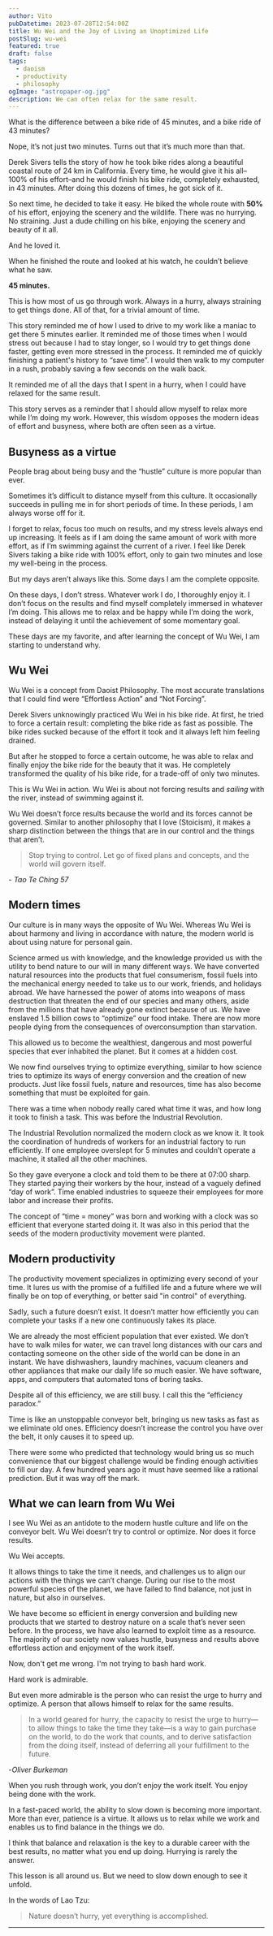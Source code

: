```yaml
---
author: Vito
pubDatetime: 2023-07-28T12:54:00Z
title: Wu Wei and the Joy of Living an Unoptimized Life
postSlug: wu-wei
featured: true
draft: false
tags:
  - daoism
  - productivity
  - philosophy
ogImage: "astropaper-og.jpg"
description: We can often relax for the same result.
---
```


What is the difference between a bike ride of 45 minutes, and a bike ride of 43 minutes?

Nope, it’s not just two minutes. Turns out that it’s much more than that.

Derek Sivers tells the story of how he took bike rides along a beautiful coastal route of 24 km in California.
Every time, he would give it his all–100% of his effort–and he would finish his bike ride, completely exhausted, in 43 minutes.
After doing this dozens of times, he got sick of it.

So next time, he decided to take it easy.
He biked the whole route with **50%** of his effort, enjoying the scenery and the wildlife.
There was no hurrying.
No straining.
Just a dude chilling on his bike, enjoying the scenery and beauty of it all.

And he loved it.

When he finished the route and looked at his watch, he couldn’t believe what he saw.

**45 minutes.**

This is how most of us go through work.
Always in a hurry, always straining to get things done.
All of that, for a trivial amount of time.

This story reminded me of how I used to drive to my work like a maniac to get there 5 minutes earlier.
It reminded me of those times when I would stress out because I had to stay longer, so I would try to get things done faster, getting even more stressed in the process.
It reminded me of quickly finishing a patient's history to “save time”.
I would then walk to my computer in a rush, probably saving a few seconds on the walk back.

It reminded me of all the days that I spent in a hurry, when I could have relaxed for the same result.

This story serves as a reminder that I should allow myself to relax more while I’m doing my work. However, this wisdom opposes the modern ideas of effort and busyness, where both are often seen as a virtue.

## Busyness as a virtue

People brag about being busy and the “hustle” culture is more popular than ever.

Sometimes it’s difficult to distance myself from this culture.
It occasionally succeeds in pulling me in for short periods of time.
In these periods, I am always worse off for it.

I forget to relax, focus too much on results, and my stress levels always end up increasing.
It feels as if I am doing the same amount of work with more effort, as if I’m swimming against the current of a river. I feel like Derek Sivers taking a bike ride with 100% effort, only to gain two minutes and lose my well-being in the process.

But my days aren’t always like this.
Some days I am the complete opposite.

On these days, I don’t stress.
Whatever work I do, I thoroughly enjoy it.
I don’t focus on the results and find myself completely immersed in whatever I’m doing.
This allows me to relax and be happy while I’m doing the work, instead of delaying it until the achievement of some momentary goal.

These days are my favorite, and after learning the concept of Wu Wei, I am starting to understand why.

## Wu Wei

Wu Wei is a concept from Daoist Philosophy.
The most accurate translations that I could find were “Effortless Action” and “Not Forcing”.

Derek Sivers unknowingly practiced Wu Wei in his bike ride.
At first, he tried to force a certain result: completing the bike ride as fast as possible.
The bike rides sucked because of the effort it took and it always left him feeling drained.

But after he stopped to force a certain outcome, he was able to relax and finally enjoy the bike ride for the beauty that it was.
He completely transformed the quality of his bike ride, for a trade-off of only two minutes.

This is Wu Wei in action.
Wu Wei is about not forcing results and _sailing_ with the river, instead of swimming against it.

Wu Wei doesn’t force results because the world and its forces cannot be governed. Similar to another philosophy that I love (Stoicism), it makes a sharp distinction between the things that are in our control and the things that aren’t.

> Stop trying to control. Let go of fixed plans and concepts, and the world will govern itself.

_- Tao Te Ching 57_

## Modern times

Our culture is in many ways the opposite of Wu Wei.
Whereas Wu Wei is about harmony and living in accordance with nature, the modern world is about using nature for personal gain.

Science armed us with knowledge, and the knowledge provided us with the utility to bend nature to our will in many different ways.
We have converted natural resources into the products that fuel consumerism, fossil fuels into the mechanical energy needed to take us to our work, friends, and holidays abroad.
We have harnessed the power of atoms into weapons of mass destruction that threaten the end of our species and many others, aside from the millions that have already gone extinct because of us. We have enslaved 1.5 billion cows to “optimize” our food intake. There are now more people dying from the consequences of overconsumption than starvation.

This allowed us to become the wealthiest, dangerous and most powerful species that ever inhabited the planet.
But it comes at a hidden cost.

We now find ourselves trying to optimize everything, similar to how science tries to optimize its ways of energy conversion and the creation of new products.
Just like fossil fuels, nature and resources, time has also become something that must be exploited for gain.

There was a time when nobody really cared what time it was, and how long it took to finish a task. This was before the Industrial Revolution.

The Industrial Revolution normalized the modern clock as we know it.
It took the coordination of hundreds of workers for an industrial factory to run efficiently.
If one employee overslept for 5 minutes and couldn’t operate a machine, it stalled all the other machines.

So they gave everyone a clock and told them to be there at 07:00 sharp.
They started paying their workers by the hour, instead of a vaguely defined “day of work”.
Time enabled industries to squeeze their employees for more labor and increase their profits.

The concept of “time = money” was born and working with a clock was so efficient that everyone started doing it.
It was also in this period that the seeds of the modern productivity movement were planted.

## Modern productivity

The productivity movement specializes in optimizing every second of your time.
It lures us with the promise of a fulfilled life and a future where we will finally be on top of everything, or better said "in control" of everything.

Sadly, such a future doesn’t exist.
It doesn’t matter how efficiently you can complete your tasks if a new one continuously takes its place.

We are already the most efficient population that ever existed.
We don’t have to walk miles for water, we can travel long distances with our cars and contacting someone on the other side of the world can be done in an instant.
We have dishwashers, laundry machines, vacuum cleaners and other appliances that make our daily life so much easier. We have software, apps, and computers that automated tons of boring tasks.

Despite all of this efficiency, we are still busy. I call this the “efficiency paradox.”

Time is like an unstoppable conveyor belt, bringing us new tasks as fast as we eliminate old ones. Efficiency doesn’t increase the control you have over the belt, it only causes it to speed up.

There were some who predicted that technology would bring us so much convenience that our biggest challenge would be finding enough activities to fill our day.
A few hundred years ago it must have seemed like a rational prediction.
But it was way off the mark.

## What we can learn from Wu Wei

I see Wu Wei as an antidote to the modern hustle culture and life on the conveyor belt.
Wu Wei doesn’t try to control or optimize. Nor does it force results.

Wu Wei accepts.

It allows things to take the time it needs, and challenges us to align our actions with the things we can’t change. During our rise to the most powerful species of the planet, we have failed to find balance, not just in nature, but also in ourselves.

We have become so efficient in energy conversion and building new products that we started to destroy nature on a scale that’s never seen before. In the process, we have also learned to exploit time as a resource.  
The majority of our society now values hustle, busyness and results above effortless action and enjoyment of the work itself.

Now, don't get me wrong. I'm not trying to bash hard work.

Hard work is admirable.

But even more admirable is the person who can resist the urge to hurry and optimize. A person that allows himself to relax for the same results.

> In a world geared for hurry, the capacity to resist the urge to hurry—to allow things to take the time they take—is a way to gain purchase on the world, to do the work that counts, and to derive satisfaction from the doing itself, instead of deferring all your fulfillment to the future.

-_Oliver Burkeman_

When you rush through work, you don’t enjoy the work itself.
You enjoy being done with the work.

In a fast-paced world, the ability to slow down is becoming more important.
More than ever, patience is a virtue.
It allows us to relax while we work and enables us to find balance in the things we do.

I think that balance and relaxation is the key to a durable career with the best results, no matter what you end up doing. Hurrying is rarely the answer.

This lesson is all around us.
But we need to slow down enough to see it unfold.

In the words of Lao Tzu:

> Nature doesn’t hurry, yet everything is accomplished.

---
